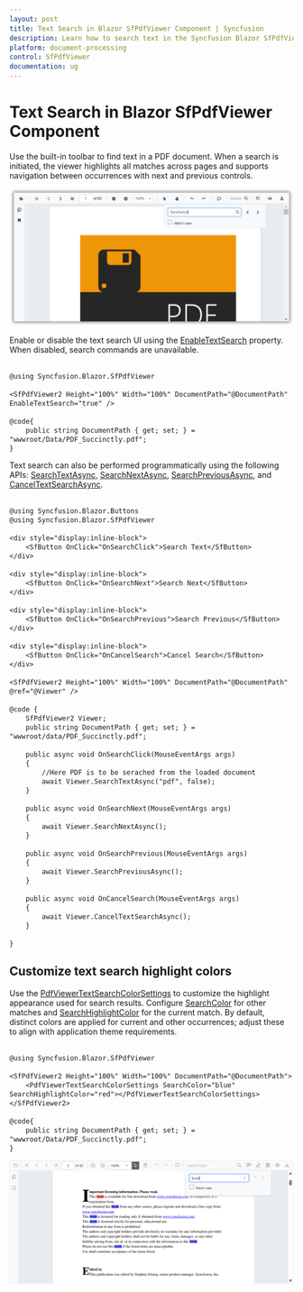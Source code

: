 ```yaml
---
layout: post
title: Text Search in Blazor SfPdfViewer Component | Syncfusion
description: Learn how to search text in the Syncfusion Blazor SfPdfViewer, enable or disable the search, and perform programmatic search operations.
platform: document-processing
control: SfPdfViewer
documentation: ug
---
```


# Text Search in Blazor SfPdfViewer Component

Use the built-in toolbar to find text in a PDF document. When a search is initiated, the viewer highlights all matches across pages and supports navigation between occurrences with next and previous controls.

![Blazor SfPdfViewer text search](../blazor-classic/images/blazor-pdfviewer-text-search.png)

Enable or disable the text search UI using the [EnableTextSearch](https://help.syncfusion.com/cr/blazor/Syncfusion.Blazor.SfPdfViewer.PdfViewerBase.html#Syncfusion_Blazor_SfPdfViewer_PdfViewerBase_EnableTextSearch) property. When disabled, search commands are unavailable.

```cshtml

@using Syncfusion.Blazor.SfPdfViewer

<SfPdfViewer2 Height="100%" Width="100%" DocumentPath="@DocumentPath" EnableTextSearch="true" />

@code{
    public string DocumentPath { get; set; } = "wwwroot/Data/PDF_Succinctly.pdf";
}

```

Text search can also be performed programmatically using the following APIs: [SearchTextAsync](https://help.syncfusion.com/cr/blazor/Syncfusion.Blazor.SfPdfViewer.PdfViewerBase.html#Syncfusion_Blazor_SfPdfViewer_PdfViewerBase_SearchTextAsync_System_String_System_Boolean_), [SearchNextAsync](https://help.syncfusion.com/cr/blazor/Syncfusion.Blazor.SfPdfViewer.PdfViewerBase.html#Syncfusion_Blazor_SfPdfViewer_PdfViewerBase_SearchNextAsync), [SearchPreviousAsync](https://help.syncfusion.com/cr/blazor/Syncfusion.Blazor.SfPdfViewer.PdfViewerBase.html#Syncfusion_Blazor_SfPdfViewer_PdfViewerBase_SearchPreviousAsync), and [CancelTextSearchAsync](https://help.syncfusion.com/cr/blazor/Syncfusion.Blazor.SfPdfViewer.PdfViewerBase.html#Syncfusion_Blazor_SfPdfViewer_PdfViewerBase_CancelTextSearchAsync).

```cshtml

@using Syncfusion.Blazor.Buttons
@using Syncfusion.Blazor.SfPdfViewer

<div style="display:inline-block">
    <SfButton OnClick="OnSearchClick">Search Text</SfButton>
</div>

<div style="display:inline-block">
    <SfButton OnClick="OnSearchNext">Search Next</SfButton>
</div>

<div style="display:inline-block">
    <SfButton OnClick="OnSearchPrevious">Search Previous</SfButton>
</div>

<div style="display:inline-block">
    <SfButton OnClick="OnCancelSearch">Cancel Search</SfButton>
</div>

<SfPdfViewer2 Height="100%" Width="100%" DocumentPath="@DocumentPath" @ref="@Viewer" />

@code {
    SfPdfViewer2 Viewer;
    public string DocumentPath { get; set; } = "wwwroot/data/PDF_Succinctly.pdf";

    public async void OnSearchClick(MouseEventArgs args)
    {
        //Here PDF is to be serached from the loaded document
        await Viewer.SearchTextAsync("pdf", false);
    }

    public async void OnSearchNext(MouseEventArgs args)
    {
        await Viewer.SearchNextAsync();
    }

    public async void OnSearchPrevious(MouseEventArgs args)
    {
        await Viewer.SearchPreviousAsync();
    }

    public async void OnCancelSearch(MouseEventArgs args)
    {
        await Viewer.CancelTextSearchAsync();
    }

}

```

## Customize text search highlight colors

Use the [PdfViewerTextSearchColorSettings](https://help.syncfusion.com/cr/blazor/Syncfusion.Blazor.SfPdfViewer.PdfViewerTextSearchColorSettings.html) to customize the highlight appearance used for search results. Configure [SearchColor](https://help.syncfusion.com/cr/blazor/Syncfusion.Blazor.SfPdfViewer.PdfViewerTextSearchColorSettings.html#Syncfusion_Blazor_SfPdfViewer_PdfViewerTextSearchColorSettings_SearchColor) for other matches and [SearchHighlightColor](https://help.syncfusion.com/cr/blazor/Syncfusion.Blazor.SfPdfViewer.PdfViewerTextSearchColorSettings.html#Syncfusion_Blazor_SfPdfViewer_PdfViewerTextSearchColorSettings_SearchHighlightColor) for the current match. By default, distinct colors are applied for current and other occurrences; adjust these to align with application theme requirements.

```cshtml

@using Syncfusion.Blazor.SfPdfViewer

<SfPdfViewer2 Height="100%" Width="100%" DocumentPath="@DocumentPath">
    <PdfViewerTextSearchColorSettings SearchColor="blue" SearchHighlightColor="red"></PdfViewerTextSearchColorSettings>
</SfPdfViewer2>

@code{
    public string DocumentPath { get; set; } = "wwwroot/Data/PDF_Succinctly.pdf";
}

```

![Blazor SfPdfViewer text search highlight color customization](./images/blazor-pdfviewer-text-search-settings.png)